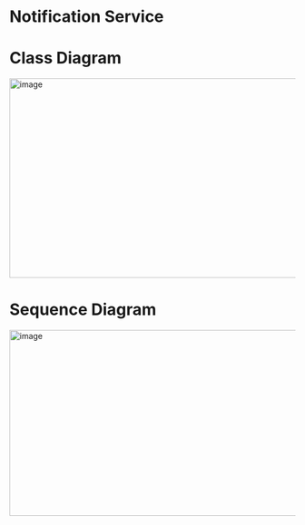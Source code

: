 # Notification Service


# Class Diagram
<img width="614" height="352" alt="image" src="https://github.com/user-attachments/assets/40a38476-3742-4554-9549-1dfaa4c7d608" />



# Sequence Diagram

<img width="788" height="328" alt="image" src="https://github.com/user-attachments/assets/ce5f52ec-60ff-4876-9874-b4621649dc78" />
